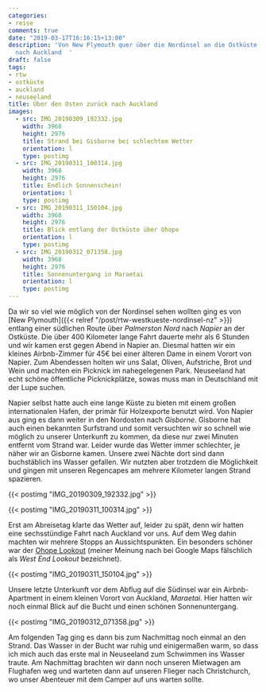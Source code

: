 ```yaml
---
categories:
- reise
comments: true
date: "2019-03-17T16:16:15+13:00"
description: 'Von New Plymouth quer über die Nordinsel an die Ostküste und dann zurück
  nach Auckland  '
draft: false
tags:
- rtw
- ostküste
- auckland
- neuseeland
title: Über den Osten zurück nach Auckland
images:
  - src: IMG_20190309_192332.jpg
    width: 3968
    height: 2976
    title: Strand bei Gisborne bei schlechtem Wetter
    orientation: l
    type: postimg
  - src: IMG_20190311_100314.jpg
    width: 3968
    height: 2976
    title: Endlich Sonnenschein!
    orientation: l
    type: postimg
  - src: IMG_20190311_150104.jpg
    width: 3968
    height: 2976
    title: Blick entlang der Ostküste über Ohope
    orientation: l
    type: postimg
  - src: IMG_20190312_071358.jpg
    width: 3968
    height: 2976
    title: Sonnenuntergang in Maraetai
    orientation: l
    type: postimg
---
```


Da wir so viel wie möglich von der Nordinsel sehen wollten ging es von [New Plymouth]({{< relref "/post/rtw-westkueste-nordinsel-nz" >}}) entlang einer südlichen Route über _Palmerston Nord_ nach _Napier_ an der Ostküste. Die über 400 Kilometer lange Fahrt dauerte mehr als 6 Stunden und wir kamen erst gegen Abend in Napier an. Diesmal hatten wir ein kleines Airbnb-Zimmer für 45€ bei einer älteren Dame in einem Vorort von Napier. Zum Abendessen holten wir uns Salat, Oliven, Aufstriche, Brot und Wein und machten ein Picknick im nahegelegenen Park. Neuseeland hat echt schöne öffentliche Picknickplätze, sowas muss man in Deutschland mit der Lupe suchen.

Napier selbst hatte auch eine lange Küste zu bieten mit einem großen internationalen Hafen, der primär für Holzexporte benutzt wird. Von Napier aus ging es dann weiter in den Nordosten nach _Gisborne_. Gisborne hat auch einen bekannten Surfstrand und somit versuchten wir so schnell wie möglich zu unserer Unterkunft zu kommen, da diese nur zwei Minuten entfernt vom Strand war. Leider wurde das Wetter immer schlechter, je näher wir an Gisborne kamen. Unsere zwei Nächte dort sind dann buchstäblich ins Wasser gefallen. Wir nutzten aber trotzdem die Möglichkeit und gingen mit unseren Regencapes am mehrere Kilometer langen Strand spazieren.

{{< postimg "IMG_20190309_192332.jpg" >}}

{{< postimg "IMG_20190311_100314.jpg" >}}

Erst am Abreisetag klarte das Wetter auf, leider zu spät, denn wir hatten eine sechsstündige Fahrt nach Auckland vor uns. Auf dem Weg dahin machten wir mehrere Stopps an Aussichtspunkten. Ein besonders schöner war der [Ohope Lookout](https://goo.gl/maps/FLvNPXNGydE2) (meiner Meinung nach bei Google Maps fälschlich als _West End Lookout_ bezeichnet).

{{< postimg "IMG_20190311_150104.jpg" >}}

Unsere letzte Unterkunft vor dem Abflug auf die Südinsel war ein Airbnb-Apartment in einem kleinen Vorort von Auckland, _Maraetai_. Hier hatten wir noch einmal Blick auf die Bucht und einen schönen Sonnenuntergang.

{{< postimg "IMG_20190312_071358.jpg" >}}

Am folgenden Tag ging es dann bis zum Nachmittag noch einmal an den Strand. Das Wasser in der Bucht war ruhig und einigermaßen warm, so dass ich mich auch das erste mal in Neuseeland zum Schwimmen ins Wasser traute. Am Nachmittag brachten wir dann noch unseren Mietwagen am Flughafen weg und warteten dann auf unseren Flieger nach Christchurch, wo unser Abenteuer mit dem Camper auf uns warten sollte.
